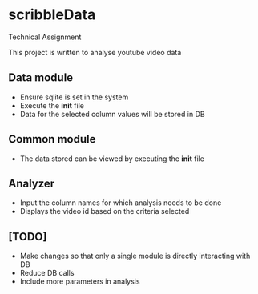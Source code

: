 # scribbleData
Technical Assignment

This project is written to analyse youtube video data

## Data module
* Ensure sqlite is set in the system
* Execute the __init__ file
* Data for the selected column values will be stored in DB

## Common module
* The data stored can be viewed by executing the __init__ file

## Analyzer
* Input the column names for which analysis needs to be done
* Displays the video id based on the criteria selected

## [TODO]
* Make changes so that only a single module is directly interacting with DB
* Reduce DB calls
* Include more parameters in analysis

